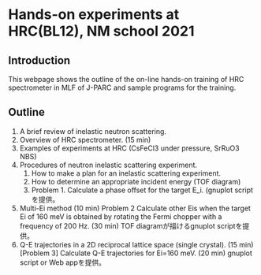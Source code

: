 # Hands-on experiments at HRC(BL12), NM school 2021

## Introduction
 This webpage shows the outline of the on-line hands-on training of HRC spectrometer in MLF of J-PARC and sample programs for the training. 
 
## Outline
1. A brief review of inelastic neutron scattering.
2. Overview of HRC spectrometer. (15 min)
3. Examples of experiments at HRC (CsFeCl3 under pressure, SrRuO3 NBS) 
4. Procedures of neutron inelastic scattering experiment.
    1. How to make a plan for an inelastic scattering experiment.
    2. How to determine an appropriate incident energy (TOF diagram)
    3. Problem 1. Calculate a phase offset for the target E_i. (gnuplot scriptを提供。 
  1. Multi-Ei method (10 min)
  Problem 2 Calculate other Eis when the target Ei of 160 meV is obtained by rotating the Fermi chopper with a frequency of 200 Hz. (30 min) TOF diagramが描けるgnuplot scriptを提供。 
  1. Q-E trajectories in a 2D reciprocal lattice space (single crystal). (15 min)
 [Problem 3] Calculate Q-E trajectories for Ei=160 meV. (20 min) gnuplot script or Web appを提供。
